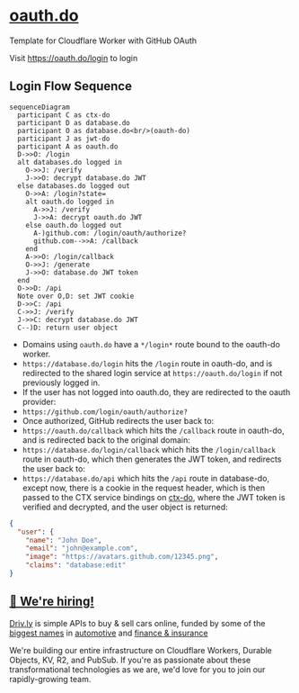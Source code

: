# [oauth.do](https://oauth.do)

Template for Cloudflare Worker with GitHub OAuth

Visit <https://oauth.do/login> to login

## Login Flow Sequence

```mermaid
sequenceDiagram
  participant C as ctx-do
  participant D as database.do
  participant O as database.do<br/>(oauth-do)
  participant J as jwt-do
  participant A as oauth.do
  D->>O: /login
  alt databases.do logged in
    O->>J: /verify
    J->>O: decrypt database.do JWT
  else databases.do logged out
    O->>A: /login?state=
    alt oauth.do logged in
      A->>J: /verify
      J->>A: decrypt oauth.do JWT
    else oauth.do logged out
      A-)github.com: /login/oauth/authorize?
      github.com-->>A: /callback
    end
    A->>O: /login/callback
    O->>J: /generate
    J->>O: database.do JWT token
  end
  O->>D: /api
  Note over O,D: set JWT cookie
  D->>C: /api
  C->>J: /verify
  J->>C: decrypt database.do JWT
  C--)D: return user object
```

- Domains using `oauth.do` have a `*/login*` route bound to the oauth-do worker.
- `https://database.do/login` hits the `/login` route in oauth-do, and is redirected to the shared login service at `https://oauth.do/login` if not previously logged in.
- If the user has not logged into oauth.do, they are redirected to the oauth provider:
- `https://github.com/login/oauth/authorize?`
- Once authorized, GitHub redirects the user back to:
- `https://oauth.do/callback` which hits the `/callback` route in oauth-do, and is redirected back to the original domain:
- `https://database.do/login/callback` which hits the `/login/callback` route in oauth-do, which then generates the JWT token, and redirects the user back to:
- `https://database.do/api` which hits the `/api` route in database-do, except now, there is a cookie in the request header, which is then passed to the CTX service bindings on [ctx-do](https://ctx.do), where the JWT token is verified and decrypted, and the user object is returned:

```json
{
  "user": {
    "name": "John Doe",
    "email": "john@example.com",
    "image": "https://avatars.github.com/12345.png",
    "claims": "database:edit"
}
```

## [🚀 We're hiring!](https://careers.do/apply)

[Driv.ly](https://driv.ly) is simple APIs to buy & sell cars online, funded by some of the [biggest names](https://twitter.com/TurnerNovak) in [automotive](https://fontinalis.com/team/#bill-ford) and [finance & insurance](https://www.detroit.vc)

We're building our entire infrastructure on Cloudflare Workers, Durable Objects, KV, R2, and PubSub. If you're as passionate about these transformational technologies as we are, we'd love for you to join our rapidly-growing team.
